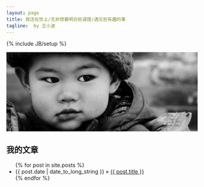 ```yaml
---
layout: page
title: 我活在世上/无非想要明白些道理/遇见些有趣的事
tagline:  by 王小波
---
```

{% include JB/setup %}

<div>
   <img src="/images/index/cover_min.jpg" class="img-responsive">
</div>

## 我的文章

<ul class="posts">
  {% for post in site.posts %}
    <li><span>{{ post.date | date_to_long_string }}</span> &raquo; <a href="{{ BASE_PATH }}{{ post.url }}">{{ post.title }}</a></li>
  {% endfor %}
</ul>
